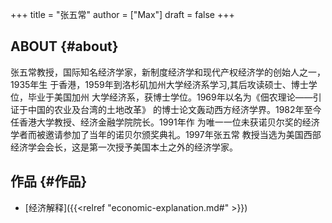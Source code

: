 +++
title = "张五常"
author = ["Max"]
draft = false
+++

## ABOUT {#about}

张五常教授，国际知名经济学家，新制度经济学和现代产权经济学的创始人之一，1935年生
于香港，1959年到洛杉矶加州大学经济系学习,其后攻读硕士、博士学位，毕业于美国加州
大学经济系，获博士学位。1969年以名为《佃农理论——引证于中国的农业及台湾的土地改革》
的博士论文轰动西方经济学界。1982年至今任香港大学教授、经济金融学院院长。1991年作
为唯一一位未获诺贝尔奖的经济学者而被邀请参加了当年的诺贝尔颁奖典礼。1997年张五常
教授当选为美国西部经济学会会长，这是第一次授予美国本土之外的经济学家。


## 作品 {#作品}

-   [经济解释]({{<relref "economic-explanation.md#" >}})

